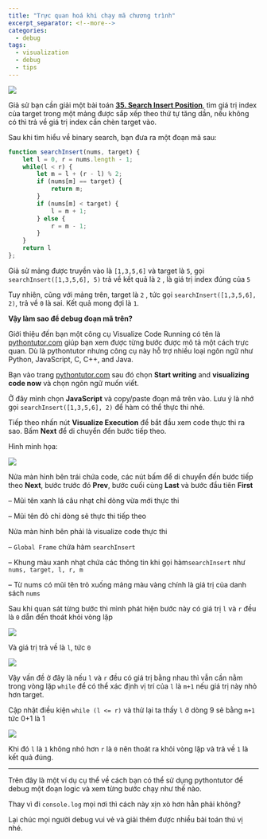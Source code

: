```yaml
---
title: "Trực quan hoá khi chạy mã chương trình"
excerpt_separator: <!--more-->
categories:
  - debug
tags:
  - visualization
  - debug
  - tips
---
```


![](/assets/images/2022/08/2022-08-truc-quan-hoa-khi-chay-ma-chuong-trinh.webp)

Giả sử bạn cần giải một bài toán [**35. Search Insert Position**](https://leetcode.com/problems/search-insert-position/), tìm giá trị index của target trong một mảng được sắp xếp theo thứ tự tăng dần, nếu không có thì trả về giá trị index cần chèn target vào.

Sau khi tìm hiểu về binary search, bạn đưa ra một đoạn mã sau:

```js
function searchInsert(nums, target) {
    let l = 0, r = nums.length - 1;
    while(l < r) {
        let m = l + (r - l) % 2;
        if (nums[m] == target) {
            return m;
        }
        if (nums[m] < target) {
            l = m + 1;
        } else {
            r = m - 1;
        }
    }
    return l  
};
```

Giả sử mảng được truyền vào là `[1,3,5,6]` và target là `5`, gọi `searchInsert([1,3,5,6], 5)` trả về kết quả là `2` , là giá trị index đúng của `5`

Tuy nhiên, cũng với mảng trên, target là `2` , tức gọi `searchInsert([1,3,5,6], 2)`, trả về `0` là sai. Kết quả mong đợi là `1`.

**Vậy làm sao để debug đoạn mã trên?**

Giới thiệu đến bạn một công cụ Visualize Code Running có tên là [pythontutor.com](http://pythontutor.com/) giúp bạn xem được từng bước được mô tả một cách trực quan. Dù là pythontutor nhưng công cụ này hỗ trợ nhiều loại ngôn ngữ như Python, JavaScript, C, C++, and Java.

Bạn vào trang [pythontutor.com](http://pythontutor.com/) sau đó chọn **Start writing** and **visualizing code now** và chọn ngôn ngữ muốn viết.

Ở đây mình chọn **JavaScript** và copy/paste đoạn mã trên vào. Lưu ý là nhớ gọi `searchInsert([1,3,5,6], 2)` để hàm có thể thực thi nhé.

Tiếp theo nhấn nút **Visualize Execution** để bắt đầu xem code thực thi ra sao. Bấm **Next** để di chuyển đến bước tiếp theo.

Hình minh họa:

![](assets/images/2022/08/2022-08-28-truc-quan-hoa-khi-chay-ma-chuong-trinh-1.webp)

Nửa màn hình bên trái chứa code, các nút bấm để di chuyển đến bước tiếp theo **Next**, bước trước đó **Prev**, bước cuối cùng **Last** và bước đầu tiên **First**

– Mũi tên xanh lá câu nhạt chỉ dòng vừa mới thực thi

– Mũi tên đỏ chỉ dòng sẽ thực thi tiếp theo

Nửa màn hình bên phải là visualize code thực thi

– `Global Frame` chứa hàm `searchInsert`

– Khung màu xanh nhạt chứa các thông tin khi gọi hàm`searchInsert` như `nums, target, l, r, m`

– Từ nums có mũi tên trỏ xuống mảng màu vàng chính là giá trị của danh sách `nums`

Sau khi quan sát từng bước thì mình phát hiện bước này có giá trị `l` và `r` đều là `0` dẫn đến thoát khỏi vòng lặp

![](assets/images/2022/08/2022-08-28-truc-quan-hoa-khi-chay-ma-chuong-trinh-2.webp)

Và giá trị trả về là `l`, tức `0`

![](assets/images/2022/08/2022-08-28-truc-quan-hoa-khi-chay-ma-chuong-trinh-3.webp)

Vậy vấn đề ở đây là nếu `l` và `r` đều có giá trị bằng nhau thì vẫn cần nằm trong vòng lặp `while` để có thể xác định vị trí của `l` là `m+1` nếu giá trị này nhỏ hơn target.

Cập nhật điều kiện `while (l <= r)` và thử lại ta thấy `l` ở dòng 9 sẽ bằng `m+1` tức 0+1 là 1

![](assets/images/2022/08/2022-08-28-truc-quan-hoa-khi-chay-ma-chuong-trinh-4.webp)

Khi đó `l` là `1` không nhỏ hơn `r` là `0` nên thoát ra khỏi vòng lặp và trả về `1` là kết quả đúng.

---

Trên đây là một ví dụ cụ thể về cách bạn có thể sử dụng pythontutor để debug một đoạn logic và xem từng bước chạy như thế nào.

Thay vì đi `console.log` mọi nơi thì cách này xịn xò hơn hẳn phải không?

Lại chúc mọi người debug vui vẻ và giải thêm được nhiều bài toán thú vị nhé.
